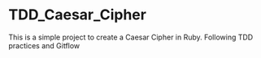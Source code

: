 # TDD_Caesar_Cipher
This is a simple project to create a Caesar Cipher in Ruby. Following TDD practices and Gitflow
